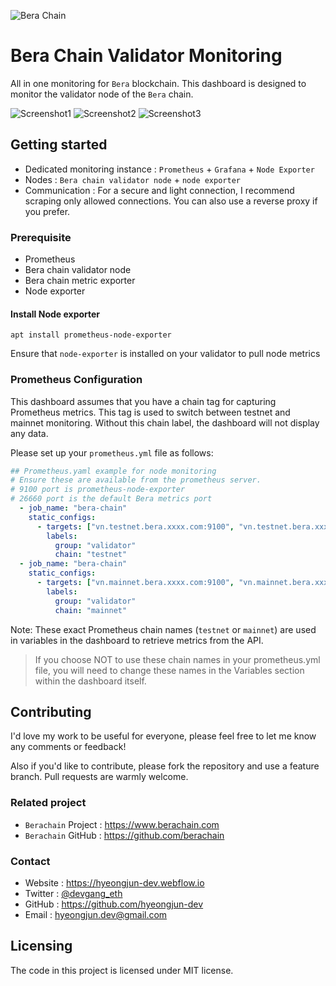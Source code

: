 ![Bera Chain](https://raw.githubusercontent.com/hyeongjun-dev/berachain-validator-monitoring/main/image/berachain.jpg)

# Bera Chain Validator Monitoring

All in one monitoring for `Bera` blockchain.
This dashboard is designed to monitor the validator node of the `Bera` chain.

![Screenshot1](https://raw.githubusercontent.com/hyeongjun-dev/berachain-validator-monitoring/main/image/screenshot1.png)
![Screenshot2](https://raw.githubusercontent.com/hyeongjun-dev/berachain-validator-monitoring/main/image/screenshot2.png)
![Screenshot3](https://raw.githubusercontent.com/hyeongjun-dev/berachain-validator-monitoring/main/image/screenshot3.png)

## Getting started

- Dedicated monitoring instance : `Prometheus` + `Grafana` + `Node Exporter`
- Nodes : `Bera chain validator node` + `node exporter`
- Communication : For a secure and light connection, I recommend scraping only allowed connections. You can also use a reverse proxy if you prefer.

### Prerequisite

- Prometheus
- Bera chain validator node
- Bera chain metric exporter
- Node exporter

#### Install Node exporter

```shell
apt install prometheus-node-exporter
```

Ensure that `node-exporter` is installed on your validator to pull node metrics

### Prometheus Configuration

This dashboard assumes that you have a chain tag for capturing Prometheus metrics. This tag is used to switch between testnet and mainnet monitoring. Without this chain label, the dashboard will not display any data.

Please set up your `prometheus.yml` file as follows:

```yaml
## Prometheus.yaml example for node monitoring
# Ensure these are available from the prometheus server.
# 9100 port is prometheus-node-exporter
# 26660 port is the default Bera metrics port
  - job_name: "bera-chain"
    static_configs:
      - targets: ["vn.testnet.bera.xxxx.com:9100", "vn.testnet.bera.xxxx.com:26660"]
        labels:
          group: "validator"
          chain: "testnet"
  - job_name: "bera-chain"
    static_configs:
      - targets: ["vn.mainnet.bera.xxxx.com:9100", "vn.mainnet.bera.xxxx.com:26660"]
        labels:
          group: "validator"
          chain: "mainnet"
```

Note: These exact Prometheus chain names (`testnet` or `mainnet`) are used in variables in the dashboard to retrieve metrics from the API.

> If you choose NOT to use these chain names in your prometheus.yml file, you will need to change these names in the Variables section within the dashboard itself.

## Contributing

I'd love my work to be useful for everyone, please feel free to let me know any comments or feedback!

Also if you'd like to contribute, please fork the repository and use a feature
branch. Pull requests are warmly welcome.

### Related project

- `Berachain` Project : https://www.berachain.com
- `Berachain` GitHub : https://github.com/berachain

### Contact

- Website : https://hyeongjun-dev.webflow.io
- Twitter : [@devgang_eth](https://twitter.com/devgang_eth)
- GitHub : https://github.com/hyeongjun-dev
- Email : hyeongjun.dev@gmail.com

## Licensing

The code in this project is licensed under MIT license.